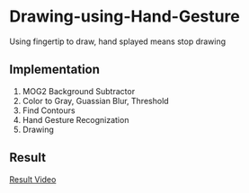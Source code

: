 # Drawing-using-Hand-Gesture
Using fingertip to draw, hand splayed means stop drawing

## Implementation
1. MOG2 Background Subtractor
2. Color to Gray, Guassian Blur, Threshold
3. Find Contours
4. Hand Gesture Recognization
5. Drawing

## Result
[Result Video](https://www.youtube.com/watch?v=P5pnf2WhyNI)
